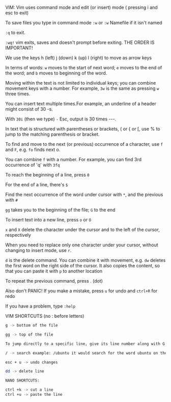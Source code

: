 VIM: Vim uses command mode and edit  (or insert) mode ( pressing i and esc to exit)

To save files you type in command mode `:w` or `:w` Namefile if it isn't named

`:q` to exit.

`:wq!` vim exits, saves and doesn't prompt before exiting. THE ORDER IS IMPORTANT!

We use the keys h (left) j (down) k (up) l (right) to move as arrow keys

In terms of words: `w` moves to the start of next word; `e` moves to the end of the word; and `b` moves to beginning of the word.

Moving within the text is not limited to individual keys; you can combine movement keys with a number. For example, `3w` is the same as pressing `w`  three times.

You can insert text multiple times.For example, an underline of a header might consist of 30 -s.

With `30i` (then we type) `-` Esc, output is 30 times ---.

In text that is structured with parentheses or brackets, ( or { or [, use % to jump to the matching parenthesis or bracket.

To find and move to the next (or previous) occurrence of a character, use `f` and `F`, e.g. `fo` finds next o.

You can combine `f` with a number. For example, you can find 3rd occurrence of 'q' with `3fq`

To reach the beginning of a line, press `0`

For the end of a line, there's `$`

Find the next occurrence of the word under cursor with `*`, and the previous with `#`

`gg` takes you to the beginning of the file; `G` to the end

To insert text into a new line, press `o` or `O`

`x` and `X` delete the character under the cursor and to the left of the cursor, respectively

When you need to replace only one character under your cursor, without changing to insert mode, use `r`.

`d` is the delete command. You can combine it with movement, e.g. `dw` deletes the first word on the right side of the cursor. It also copies the content, so that you can paste it with `p` to another location

To repeat the previous command,  press . (dot)

Also don't PANIC! If you make a mistake, press `u` for undo and `ctrl+R` for redo

If you have a problem, type `:help`

VIM SHORTCUTS (no : before letters)
```bash
g -> bottom of the file

gg -> top of the file

To jump directly to a specific line, give its line number along with G

/ -> search example: /ubuntu it would search for the word ubuntu on the file, using the n letter it skips to the next finding N to the previous.

esc + u -> undo changes

dd -> delete line

NANO SHORTCUTS:

ctrl +k -> cut a line
ctrl +u -> paste the line
```
